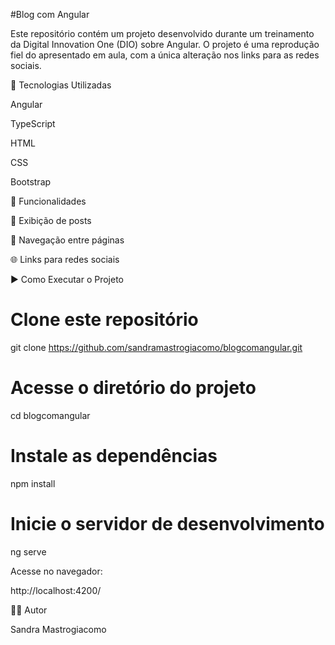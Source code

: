 #Blog com Angular

Este repositório contém um projeto desenvolvido durante um treinamento da Digital Innovation One (DIO) sobre Angular. O projeto é uma reprodução fiel do apresentado em aula, com a única alteração nos links para as redes sociais.

🚀 Tecnologias Utilizadas

Angular

TypeScript

HTML

CSS

Bootstrap

📌 Funcionalidades

📄 Exibição de posts

🔗 Navegação entre páginas

🌐 Links para redes sociais

▶️ Como Executar o Projeto

# Clone este repositório
git clone https://github.com/sandramastrogiacomo/blogcomangular.git

# Acesse o diretório do projeto
cd blogcomangular

# Instale as dependências
npm install

# Inicie o servidor de desenvolvimento
ng serve

Acesse no navegador:

http://localhost:4200/


👩‍💻 Autor

Sandra Mastrogiacomo





